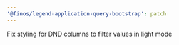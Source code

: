 ```yaml
---
'@finos/legend-application-query-bootstrap': patch
---
```


Fix styling for DND columns to filter values in light mode
